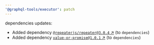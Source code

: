 ```yaml
---
'@graphql-tools/executor': patch
---
```

dependencies updates:
  - Added dependency [`@repeaterjs/repeater@3.0.4` ↗︎](https://www.npmjs.com/package/@repeaterjs/repeater/v/3.0.4) (to `dependencies`)
  - Added dependency [`value-or-promise@1.0.1` ↗︎](https://www.npmjs.com/package/value-or-promise/v/1.0.1) (to `dependencies`)

